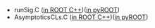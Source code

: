  - runSig.C ([in ROOT C++](runSig.ipynb))([in pyROOT](runSigPy.ipynb))
 - AsymptoticsCLs.C ([in ROOT C++](AsymptoticsCLs.ipynb))([in pyROOT](AsymptoticsCLsPy.ipynb))